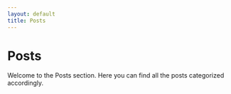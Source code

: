 ```yaml
---
layout: default
title: Posts
---
```


# Posts

Welcome to the Posts section. Here you can find all the posts categorized accordingly.

<!-- Optionally, list your posts here -->
